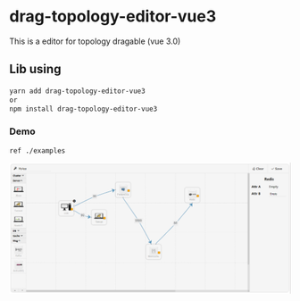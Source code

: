 # drag-topology-editor-vue3
This is a editor for topology dragable (vue 3.0)

## Lib using
```
yarn add drag-topology-editor-vue3 
or
npm install drag-topology-editor-vue3
```

### Demo 
```
ref ./examples
```
![image](https://github.com/lindongchen/drag-topology-editor-vue3/blob/main/demo.png)
